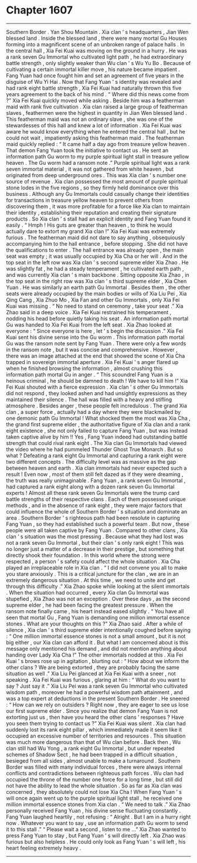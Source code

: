 
# Chapter 1607


---

Southern Border .
Yan Shou Mountain .
Xia clan ’ s headquarters , Jian Wen blessed land .
Inside the blessed land , there were many mortal Gu Houses forming into a magnificent scene of an unbroken range of palace halls .
In the central hall , Xia Fei Kuai was moving on the ground in a hurry .
He was a rank seven Gu Immortal who cultivated light path , he had extraordinary battle strength , only slightly weaker than Wu clan ’ s Wu Yu Bo . Because of cultivating a certain immortal killer move , his nature became impatient .
Fang Yuan had once fought him and set an agreement of five years in the disguise of Wu Yi Hai . Now that Fang Yuan ’ s identity was revealed and had rank eight battle strength , Xia Fei Kuai had naturally thrown this five years agreement to the back of his mind .
“ Where did this news come from ?” Xia Fei Kuai quickly moved while asking .
Beside him was a featherman maid with rank five cultivation .
Xia clan raised a large group of featherman slaves , feathermen were the highest in quantity in Jian Wen blessed land .
This featherman maid was not an ordinary slave , she was one of the stewardesses of this hall and knew a lot of information .
Xia Fei Kuai was aware he would know everything when he entered the central hall , but he could not wait , impatiently asking this featherman maid .
The featherman maid quickly replied : “ It came half a day ago from treasure yellow heaven . That demon Fang Yuan took the initiative to contact us . He sent an information path Gu worm to my purple spiritual light stall in treasure yellow heaven . The Gu worm had a ransom note .”
Purple spiritual light was a rank seven immortal material , it was not gathered from white heaven , but originated from deep underground ores .
This was Xia clan ’ s number one source of revenue . Xia clan possessed the most amount of purple spiritual stone lodes in the five regions , so they firmly held dominance over this business .
Although any Gu Immortals could casually change their identities for transactions in treasure yellow heaven to prevent others from discovering them , it was more profitable for a force like Xia clan to maintain their identity , establishing their reputation and creating their signature products .
So Xia clan ’ s stall had an explicit identity and Fang Yuan found it easily .
“ Hmph ! His guts are greater than heaven , to think he would actually dare to extort my grand Xia clan !” Xia Fei Kuai was extremely furious .
The featherman maid did not dare to say anything , obsequiously accompanying him to the hall entrance , before stopping . She did not have the qualifications to enter .
The hall entrance was already open , the main seat was empty ; it was usually occupied by Xia Cha or her will .
And in the top seat in the left row was Xia clan ’ s second supreme elder Xia Zhao .
He was slightly fat , he had a steady temperament , he cultivated earth path , and was currently Xia clan ’ s main backbone .
Sitting opposite Xia Zhao , in the top seat in the right row was Xia clan ’ s third supreme elder , Xia Chen Yuan . He was similarly an earth path Gu Immortal .
Besides them , the other seats were already occupied by the main bodies or wills of Xia Liu Pei , Xia Qing Cang , Xia Zhuo Mo , Xia Fan and other Gu Immortals , only Xia Fei Kuai was missing .
“ No need to stand on ceremony , take your seat .” Xia Zhao said in a deep voice .
Xia Fei Kuai restrained his temperament , nodding his head before quietly taking his seat .
An information path mortal Gu was handed to Xia Fei Kuai from the left seat .
Xia Zhao looked at everyone : “ Since everyone is here , let ’ s begin the discussion .”
Xia Fei Kuai sent his divine sense into the Gu worm . This information path mortal Gu was the ransom note sent by Fang Yuan .
There were only a few words in the ransom note , but it was concise and comprehensive .
However , there was an image attached at the end that showed the scene of Xia Cha trapped in sovereign immortal aperture .
Xia Fei Kuai ’ s anger flared up when he finished browsing the information , almost crushing this information path mortal Gu in anger .
“ This scoundrel Fang Yuan is a heinous criminal , he should be damned to death ! We have to kill him !” Xia Fei Kuai shouted with a fierce expression .
Xia clan ’ s other Gu Immortals did not respond , they looked ashen and had unsightly expressions as they maintained their silence .
The hall was filled with a heavy and stifling atmosphere .
Besides anger , these people felt incredulous .
The grand Xia clan , a super force , actually had a day where they were blackmailed by one demonic path Gu Immortal !
What shocked them the most was Xia Cha , the grand first supreme elder , the authoritative figure of Xia clan and a rank eight existence , she not only failed to capture Fang Yuan , but was instead taken captive alive by him !!
Yes , Fang Yuan indeed had outstanding battle strength that could rival rank eight .
The Xia clan Gu Immortals had viewed the video where he had pummeled Thunder Ghost True Monarch . But so what ?
Defeating a rank eight Gu Immortal and capturing a rank eight were two different concepts . The difficulty level was as massive as the gap between heaven and earth .
Xia clan immortals had never expected such a result !
Even now , most of them still felt dazed as if they were dreaming , the truth was really unimaginable .
Fang Yuan , a rank seven Gu Immortal , had captured a rank eight along with a dozen rank seven Gu Immortal experts !
Almost all these rank seven Gu Immortals were the trump card battle strengths of their respective clans .
Each of them possessed unique methods , and in the absence of rank eight , they were major factors that could influence the whole of Southern Border ’ s situation and dominate an area .
Southern Border ’ s righteous path had been resolute in capturing Fang Yuan , so they had established such a powerful team .
But now , these people were all taken captive by Fang Yuan .
Compared to other clans , Xia clan ’ s situation was the most pressing . Because what they had lost was not a rank seven Gu Immortal , but their clan ’ s only rank eight !
This was no longer just a matter of a decrease in their prestige , but something that directly shook their foundation .
In this world where the strong were respected , a person ’ s safety could affect the whole situation . Xia Cha played an irreplaceable role in Xia clan .
“ I did not convene you all to make you stare anxiously . This is a critical juncture for the clan , we are in an extremely dangerous situation . At this time , we need to unite and get through this difficulty .” Xia Zhao spoke while looking at the silent immortals .
When the situation had occurred , every Xia clan Gu Immortal was stupefied , Xia Zhao was not an exception .
Over these days , as the second supreme elder , he had been facing the greatest pressure .
When the ransom note finally came , his heart instead eased slightly .
“ You have all seen that mortal Gu , Fang Yuan is demanding one million immortal essence stones . What are your thoughts on this ?” Xia Zhao said .
After a while of silence , Xia clan ’ s third supreme elder intentionally coughed before saying : “ One million immortal essence stones is not a small amount , but it is not big either , our Xia clan can afford it . But what I am concerned about is this message only mentioned his demand , and did not mention anything about handing over Lady Xia Cha !”
The other immortals nodded at this .
Xia Fei Kuai ’ s brows rose up in agitation , blurting out : “ How about we inform the other clans ? We are being extorted , they are probably facing the same situation as well .”
Xia Liu Pei glanced at Xia Fei Kuai with a sneer , not speaking .
Xia Fei Kuai was furious , glaring at him : “ What do you want to say ? Just say it .”
Xia Liu Pei was a rank seven Gu Immortal who cultivated wisdom path , moreover he had a powerful wisdom path attainment , and was a top expert at deductions in the present Southern Border .
He sneered : “ How can we rely on outsiders ? Right now , they are eager to see us lose our first supreme elder . Since you realize that demon Fang Yuan is not extorting just us , then have you heard the other clans ’ responses ? Have you seen them trying to contact us ?”
Xia Fei Kuai was silent .
Xia clan had suddenly lost its rank eight pillar , which immediately made it seem like it occupied an excessive number of territories and resources .
This situation was much more dangerous than that of Wu clan before .
Back then , Wu clan still had Wu Yong , a rank eight Gu Immortal , but under repeated schemes of Shadow Sect , he had been trapped in a difficult situation , besieged from all sides , almost unable to make a turnaround .
Southern Border was filled with many individual forces , there were always internal conflicts and contradictions between righteous path forces . Wu clan had occupied the throne of the number one force for a long time , but still did not have the ability to lead the whole situation .
So as far as Xia clan was concerned , they absolutely could not lose Xia Cha !
When Fang Yuan ’ s will once again went up to the purple spiritual light stall , he received one million immortal essence stones from Xia clan .
“ We need to talk .” Xia Zhao personally received Fang Yuan , his divine sense fluctuating constantly .
Fang Yuan laughed heartily , not refusing : “ Alright . But I am in a hurry right now . Whatever you want to say , use an information path Gu worm to send it to this stall .”
“ Please wait a second , listen to me …” Xia Zhao wanted to press Fang Yuan to stay , but Fang Yuan ’ s will directly left . Xia Zhao was furious but also helpless .
He could only look as Fang Yuan ’ s will left , his heart feeling extremely heavy .

---

